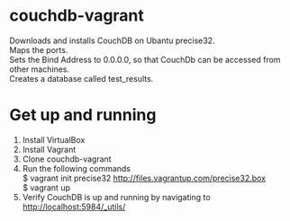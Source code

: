 couchdb-vagrant
===============
Downloads and installs CouchDB on Ubantu precise32.  
Maps the ports.  
Sets the Bind Address to 0.0.0.0, so that CouchDb can be accessed from other machines.  
Creates a database called test_results.  

Get up and running
===============
1. Install VirtualBox
2. Install Vagrant
3. Clone couchdb-vagrant
4. Run the following commands  
   $ vagrant init precise32 <http://files.vagrantup.com/precise32.box>  
   $ vagrant up  
5. Verify CouchDB is up and running by navigating to <http://localhost:5984/_utils/>
